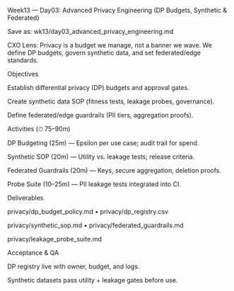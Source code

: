 Week13 — Day03: Advanced Privacy Engineering (DP Budgets, Synthetic & Federated)

Save as: wk13/day03_advanced_privacy_engineering.md

CXO Lens: Privacy is a budget we manage, not a banner we wave. We define DP budgets, govern synthetic data, and set federated/edge standards.

Objectives

Establish differential privacy (DP) budgets and approval gates.

Create synthetic data SOP (fitness tests, leakage probes, governance).

Define federated/edge guardrails (PII tiers, aggregation proofs).

Activities (⏱ 75–90m)

DP Budgeting (25m) — Epsilon per use case; audit trail for spend.

Synthetic SOP (20m) — Utility vs. leakage tests; release criteria.

Federated Guardrails (20m) — Keys, secure aggregation, deletion proofs.

Probe Suite (10–25m) — PII leakage tests integrated into CI.

Deliverables

privacy/dp_budget_policy.md • privacy/dp_registry.csv

privacy/synthetic_sop.md • privacy/federated_guardrails.md

privacy/leakage_probe_suite.md

Acceptance & QA

DP registry live with owner, budget, and logs.

Synthetic datasets pass utility + leakage gates before use.
